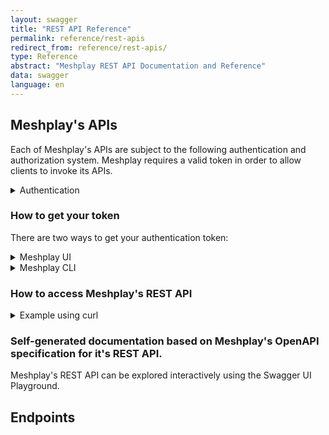 ```yaml
---
layout: swagger
title: "REST API Reference"
permalink: reference/rest-apis
redirect_from: reference/rest-apis/
type: Reference
abstract: "Meshplay REST API Documentation and Reference"
data: swagger
language: en
---
```


## Meshplay's APIs

Each of Meshplay's APIs are subject to the following authentication and authorization system. Meshplay requires a valid token in order to allow clients to invoke its APIs.

<details>
  <summary>Authentication</summary>
  Requests to any of the API endpoints must be authenticated and include a valid JWT access token in the HTTP headers. Type of authentication is determined by the selected <a href='/extensibility/providers'>Providers</a>. Use of the Local Provider, "None", puts Meshplay into single-user mode and does not require authentication. {% include alert.html type="dark" title="What are authentication tokens?" content="Meshplay authentication tokens allow users or systems to authenticate with Meshplay Server via either its two clients, <a href='/reference/meshplayctl'>Meshplay CLI</a> and <a href='/extensibility/api#how-to-get-your-token'>Meshplay UI</a>, or its two APIs: <a href='/reference/rest-apis'>REST</a> or <a href='/reference/graphql-apis'>GraphQL</a>. <p>Meshplay's authentication token system provide secure access to Meshplay's powerful management features.</p>" %}
</details>

### How to get your token

There are two ways to get your authentication token:

<details>
  <summary>Meshplay UI</summary>

Using Meshplay UI, you can get a copy of your authentication token by following these steps:
<br/>

1. Log into Meshplay by selecting your identity provider of choice (typically found at <code style="
       color: inherit;
       padding: 0.2em 0.4em;
       margin: 0;
       font-size: 85%;
       word-break: normal;
       background-color: var(--color-primary-dark);
       border-radius: 0.25rem;
       ">http:\\{meshplay-server}:9081/provider</code>)
   <br/>

2. Navigate to your user's avatar in the upper righthand corner and select "Get Token" from the dropdown of profile section:

<a href="{{ site.baseurl }}/assets/img/token/MeshplayTokenUI.png"><img alt="Meshplay Dashboard" src="{{ site.baseurl }}/assets/img/token/MeshplayTokenUI.png" width="680" height="400"/></a>
<br/>

</details>

<details>
  <summary>Meshplay CLI</summary>
  <br />
Using <a href='/reference/meshplayctl'>Meshplay CLI</a>, you can get a copy of your authentication token by executing this command:
  <br/>
  <br/>
  <pre class="codeblock-pre">
  <div class="codeblock"><div class="clipboardjs">meshplayctl system login</div></div>
  </pre>
  <br />
  <br />
  In order to use this command, you must have a web browser available on your system (this command cannot be executed on a headless system).

</details>

### How to access Meshplay's REST API

<details>
  <summary>Example using curl</summary>
  <br />
Using curl, you can access Meshplay's REST API by executing this command:
  <br/>
  <br/>
  <pre class="codeblock-pre">
  <div class="codeblock"><div class="clipboardjs">curl --location 'localhost:9081/api/&lt;endpoint&gt;' \
--header 'meshplay-token: &lt;yourToken&gt;\
--header 'Cookie: meshplay-provider=Meshplay; meshplay.khulnasoft.com_ref=/;token=&lt;yourToken&gt;
</div>
</div>
  </pre>
  <br />
  <br />

</details>

### Self-generated documentation based on Meshplay's OpenAPI specification for it's REST API.

Meshplay's REST API can be explored interactively using the Swagger UI Playground.

## Endpoints
